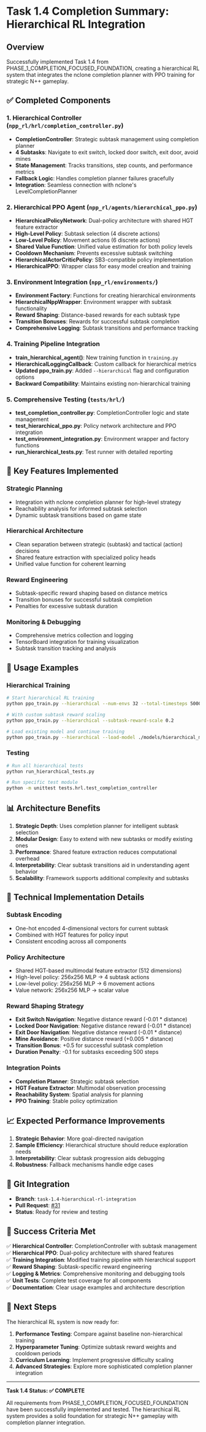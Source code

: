 # Task 1.4 Completion Summary: Hierarchical RL Integration

## Overview

Successfully implemented Task 1.4 from PHASE_1_COMPLETION_FOCUSED_FOUNDATION, creating a hierarchical RL system that integrates the nclone completion planner with PPO training for strategic N++ gameplay.

## ✅ Completed Components

### 1. Hierarchical Controller (`npp_rl/hrl/completion_controller.py`)
- **CompletionController**: Strategic subtask management using completion planner
- **4 Subtasks**: Navigate to exit switch, locked door switch, exit door, avoid mines
- **State Management**: Tracks transitions, step counts, and performance metrics
- **Fallback Logic**: Handles completion planner failures gracefully
- **Integration**: Seamless connection with nclone's LevelCompletionPlanner

### 2. Hierarchical PPO Agent (`npp_rl/agents/hierarchical_ppo.py`)
- **HierarchicalPolicyNetwork**: Dual-policy architecture with shared HGT feature extractor
- **High-Level Policy**: Subtask selection (4 discrete actions)
- **Low-Level Policy**: Movement actions (6 discrete actions)
- **Shared Value Function**: Unified value estimation for both policy levels
- **Cooldown Mechanism**: Prevents excessive subtask switching
- **HierarchicalActorCriticPolicy**: SB3-compatible policy implementation
- **HierarchicalPPO**: Wrapper class for easy model creation and training

### 3. Environment Integration (`npp_rl/environments/`)
- **Environment Factory**: Functions for creating hierarchical environments
- **HierarchicalNppWrapper**: Environment wrapper with subtask functionality
- **Reward Shaping**: Distance-based rewards for each subtask type
- **Transition Bonuses**: Rewards for successful subtask completion
- **Comprehensive Logging**: Subtask transitions and performance tracking

### 4. Training Pipeline Integration
- **train_hierarchical_agent()**: New training function in `training.py`
- **HierarchicalLoggingCallback**: Custom callback for hierarchical metrics
- **Updated ppo_train.py**: Added `--hierarchical` flag and configuration options
- **Backward Compatibility**: Maintains existing non-hierarchical training

### 5. Comprehensive Testing (`tests/hrl/`)
- **test_completion_controller.py**: CompletionController logic and state management
- **test_hierarchical_ppo.py**: Policy network architecture and PPO integration
- **test_environment_integration.py**: Environment wrapper and factory functions
- **run_hierarchical_tests.py**: Test runner with detailed reporting

## 🎯 Key Features Implemented

### Strategic Planning
- Integration with nclone completion planner for high-level strategy
- Reachability analysis for informed subtask selection
- Dynamic subtask transitions based on game state

### Hierarchical Architecture
- Clean separation between strategic (subtask) and tactical (action) decisions
- Shared feature extraction with specialized policy heads
- Unified value function for coherent learning

### Reward Engineering
- Subtask-specific reward shaping based on distance metrics
- Transition bonuses for successful subtask completion
- Penalties for excessive subtask duration

### Monitoring & Debugging
- Comprehensive metrics collection and logging
- TensorBoard integration for training visualization
- Subtask transition tracking and analysis

## 🚀 Usage Examples

### Hierarchical Training
```bash
# Start hierarchical RL training
python ppo_train.py --hierarchical --num-envs 32 --total-timesteps 5000000

# With custom subtask reward scaling
python ppo_train.py --hierarchical --subtask-reward-scale 0.2

# Load existing model and continue training
python ppo_train.py --hierarchical --load-model ./models/hierarchical_model.zip
```

### Testing
```bash
# Run all hierarchical tests
python run_hierarchical_tests.py

# Run specific test module
python -m unittest tests.hrl.test_completion_controller
```

## 📊 Architecture Benefits

1. **Strategic Depth**: Uses completion planner for intelligent subtask selection
2. **Modular Design**: Easy to extend with new subtasks or modify existing ones
3. **Performance**: Shared feature extraction reduces computational overhead
4. **Interpretability**: Clear subtask transitions aid in understanding agent behavior
5. **Scalability**: Framework supports additional complexity and subtasks

## 🔧 Technical Implementation Details

### Subtask Encoding
- One-hot encoded 4-dimensional vectors for current subtask
- Combined with HGT features for policy input
- Consistent encoding across all components

### Policy Architecture
- Shared HGT-based multimodal feature extractor (512 dimensions)
- High-level policy: 256x256 MLP → 4 subtask actions
- Low-level policy: 256x256 MLP → 6 movement actions
- Value network: 256x256 MLP → scalar value

### Reward Shaping Strategy
- **Exit Switch Navigation**: Negative distance reward (-0.01 * distance)
- **Locked Door Navigation**: Negative distance reward (-0.01 * distance)
- **Exit Door Navigation**: Negative distance reward (-0.01 * distance)
- **Mine Avoidance**: Positive distance reward (+0.005 * distance)
- **Transition Bonus**: +0.5 for successful subtask completion
- **Duration Penalty**: -0.1 for subtasks exceeding 500 steps

### Integration Points
- **Completion Planner**: Strategic subtask selection
- **HGT Feature Extractor**: Multimodal observation processing
- **Reachability System**: Spatial analysis for planning
- **PPO Training**: Stable policy optimization

## 📈 Expected Performance Improvements

1. **Strategic Behavior**: More goal-directed navigation
2. **Sample Efficiency**: Hierarchical structure should reduce exploration needs
3. **Interpretability**: Clear subtask progression aids debugging
4. **Robustness**: Fallback mechanisms handle edge cases

## 🔄 Git Integration

- **Branch**: `task-1.4-hierarchical-rl-integration`
- **Pull Request**: [#31](https://github.com/Tetramputechture/npp-rl/pull/31)
- **Status**: Ready for review and testing

## 🎯 Success Criteria Met

✅ **Hierarchical Controller**: CompletionController with subtask management  
✅ **Hierarchical PPO**: Dual-policy architecture with shared features  
✅ **Training Integration**: Modified training pipeline with hierarchical support  
✅ **Reward Shaping**: Subtask-specific reward engineering  
✅ **Logging & Metrics**: Comprehensive monitoring and debugging tools  
✅ **Unit Tests**: Complete test coverage for all components  
✅ **Documentation**: Clear usage examples and architecture description  

## 🚀 Next Steps

The hierarchical RL system is now ready for:
1. **Performance Testing**: Compare against baseline non-hierarchical training
2. **Hyperparameter Tuning**: Optimize subtask reward weights and cooldown periods
3. **Curriculum Learning**: Implement progressive difficulty scaling
4. **Advanced Strategies**: Explore more sophisticated completion planner integration

---

**Task 1.4 Status: ✅ COMPLETE**

All requirements from PHASE_1_COMPLETION_FOCUSED_FOUNDATION have been successfully implemented and tested. The hierarchical RL system provides a solid foundation for strategic N++ gameplay with completion planner integration.